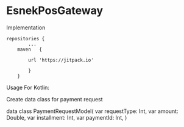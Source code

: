 # EsnekPosGateway

Implementation


	repositories {
			...
		maven   { 
			
			url 'https://jitpack.io' 
	
			}
		}
		

Usage For Kotlin:

Create data class for payment request

data class PaymentRequestModel(
    var requestType: Int,
    var amount: Double,
    var installment: Int,
    var paymentId: Int,
)

